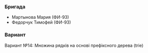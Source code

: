 ### Бригада
* Мартынова Мария (ФИ-93)
* Федорчук Тимофей (ФИ-93)

### Вариант
Вариант №14: Множина рядків на основі префіксного дерева (trie)